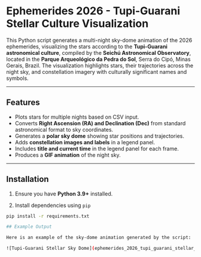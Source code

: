 # Ephemerides 2026 - Tupi-Guarani Stellar Culture Visualization

This Python script generates a multi-night sky-dome animation of the 2026 ephemerides, visualizing the stars according to the **Tupi-Guarani astronomical culture**, compiled by the **Seichú Astronomical Observatory**, located in the **Parque Arqueológico da Pedra do Sol**, Serra do Cipó, Minas Gerais, Brazil.
The visualization highlights stars, their trajectories across the night sky, and constellation imagery with culturally significant names and symbols.

---

## Features

- Plots stars for multiple nights based on CSV input.
- Converts **Right Ascension (RA) and Declination (Dec)** from standard astronomical format to sky coordinates.
- Generates a **polar sky dome** showing star positions and trajectories.
- Adds **constellation images and labels** in a legend panel.
- Includes **title and current time** in the legend panel for each frame.
- Produces a **GIF animation** of the night sky.

---

## Installation

1. Ensure you have **Python 3.9+** installed.

2. Install dependencies using `pip` 

```bash
pip install -r requirements.txt

## Example Output

Here is an example of the sky-dome animation generated by the script:

![Tupi-Guarani Stellar Sky Dome](ephemerides_2026_tupi_guarani_stellar_culture.gif)
